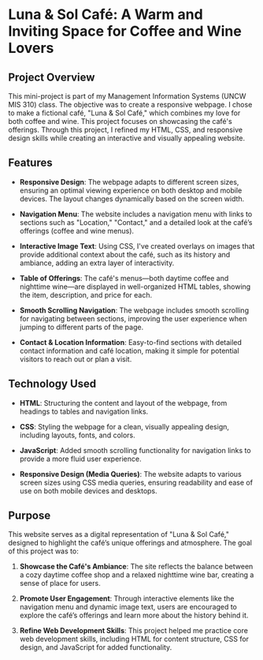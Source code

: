 # Luna & Sol Café: A Warm and Inviting Space for Coffee and Wine Lovers

## Project Overview

This mini-project is part of my Management Information Systems (UNCW MIS 310) class. The objective was to create a responsive webpage. I chose to make a fictional café, "Luna & Sol Café," which combines my love for both coffee and wine. This project focuses on showcasing the café's offerings. Through this project, I refined my HTML, CSS, and responsive design skills while creating an interactive and visually appealing website.

## Features

- **Responsive Design**: The webpage adapts to different screen sizes, ensuring an optimal viewing experience on both desktop and mobile devices. The layout changes dynamically based on the screen width.
  
- **Navigation Menu**: The website includes a navigation menu with links to sections such as "Location," "Contact," and a detailed look at the café’s offerings (coffee and wine menus).
  
- **Interactive Image Text**: Using CSS, I've created overlays on images that provide additional context about the café, such as its history and ambiance, adding an extra layer of interactivity.

- **Table of Offerings**: The café's menus—both daytime coffee and nighttime wine—are displayed in well-organized HTML tables, showing the item, description, and price for each.

- **Smooth Scrolling Navigation**: The webpage includes smooth scrolling for navigating between sections, improving the user experience when jumping to different parts of the page.

- **Contact & Location Information**: Easy-to-find sections with detailed contact information and café location, making it simple for potential visitors to reach out or plan a visit.

## Technology Used

- **HTML**: Structuring the content and layout of the webpage, from headings to tables and navigation links.
  
- **CSS**: Styling the webpage for a clean, visually appealing design, including layouts, fonts, and colors.
  
- **JavaScript**: Added smooth scrolling functionality for navigation links to provide a more fluid user experience.

- **Responsive Design (Media Queries)**: The website adapts to various screen sizes using CSS media queries, ensuring readability and ease of use on both mobile devices and desktops.

## Purpose

This website serves as a digital representation of "Luna & Sol Café," designed to highlight the café’s unique offerings and atmosphere. The goal of this project was to:
  
1. **Showcase the Café's Ambiance**: The site reflects the balance between a cozy daytime coffee shop and a relaxed nighttime wine bar, creating a sense of place for users.
  
2. **Promote User Engagement**: Through interactive elements like the navigation menu and dynamic image text, users are encouraged to explore the café’s offerings and learn more about the history behind it.
  
3. **Refine Web Development Skills**: This project helped me practice core web development skills, including HTML for content structure, CSS for design, and JavaScript for added functionality.
